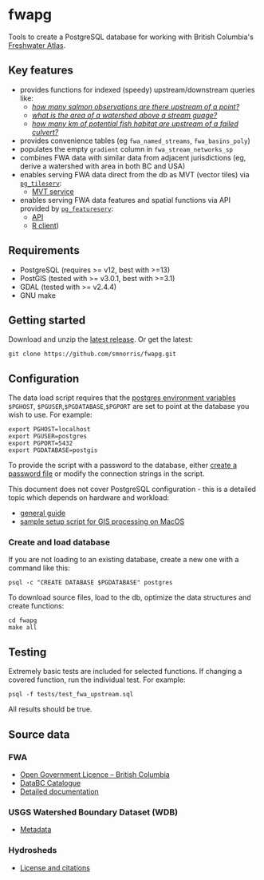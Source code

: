 # fwapg

Tools to create a PostgreSQL database for working with British Columbia's [Freshwater Atlas](https://www2.gov.bc.ca/gov/content/data/geographic-data-services/topographic-data/freshwater).


## Key features

- provides functions for indexed (speedy) upstream/downstream queries like:
    + [*how many salmon observations are there upstream of a point?*](https://github.com/smnorris/bcfishobs)
    + [*what is the area of a watershed above a stream guage?*](https://github.com/smnorris/bcbasins)
    + [*how many km of potential fish habitat are upstream of a failed culvert?*](https://github.com/smnorris/bcfishpass)
- provides convenience tables (eg `fwa_named_streams`, `fwa_basins_poly`)
- populates the empty `gradient`  column in `fwa_stream_networks_sp`
- combines FWA data with similar data from adjacent jurisdictions (eg, derive a watershed with area in both BC and USA)
- enables serving FWA data direct from the db as MVT (vector tiles) via [`pg_tileserv`](https://github.com/CrunchyData/pg_tileserv):
    + [MVT service](https://www.hillcrestgeo.ca/pg_tileserv)
- enables serving FWA data features and spatial functions via API provided by [`pg_featureserv`](https://github.com/CrunchyData/pg_featureserv):
    + [API](https://www.hillcrestgeo.ca/fwapg)
    + [R client](https://github.com/poissonconsulting/fwapgr/))


## Requirements

- PostgreSQL (requires >= v12, best with >=13)
- PostGIS (tested with >= v3.0.1, best with >=3.1)
- GDAL (tested with >= v2.4.4)
- GNU make


## Getting started

Download and unzip the [latest release](https://github.com/smnorris/fwapg/releases).
Or get the latest:

    git clone https://github.com/smnorris/fwapg.git


## Configuration

The data load script requires that the [postgres environment variables](https://www.postgresql.org/docs/current/libpq-envars.html) `$PGHOST`, `$PGUSER`,`$PGDATABASE`,`$PGPORT` are set to point at the database you wish to use. For example:

    export PGHOST=localhost
    export PGUSER=postgres
    export PGPORT=5432
    export PGDATABASE=postgis

To provide the script with a password to the database, either [create a password file]( https://www.postgresql.org/docs/current/libpq-pgpass.html) or modify the connection strings in the script.

This document does not cover PostgreSQL configuration - this is a detailed topic which depends on hardware and workload:

- [general guide](https://wiki.postgresql.org/wiki/Performance_Optimization)
- [sample setup script for GIS processing on MacOS](https://github.com/bcgov/designatedlands/blob/master/scripts/postgres_mac_setup.sh)


### Create and load database

If you are not loading to an existing database, create a new one with a command like this:

    psql -c "CREATE DATABASE $PGDATABASE" postgres

To download source files, load to the db, optimize the data structures and create functions:

    cd fwapg
    make all

## Testing

Extremely basic tests are included for selected functions.
If changing a covered function, run the individual test. For example:

    psql -f tests/test_fwa_upstream.sql

All results should be true.

## Source data

### FWA

- [Open Government Licence – British Columbia](https://www2.gov.bc.ca/gov/content/data/open-data/open-government-licence-bc)
- [DataBC Catalogue](https://catalogue.data.gov.bc.ca/dataset/freshwater-atlas-coastlines/resource/61db9a06-96d1-4358-88ac-6f5490d4af79)
- [Detailed documentation](ftp://ftp.geobc.gov.bc.ca/sections/outgoing/bmgs/FWA_Public/Documents)

### USGS Watershed Boundary Dataset (WDB)

- [Metadata](https://prd-tnm.s3.amazonaws.com/StagedProducts/Hydrography/WBD/National/GDB/WBD_National_GDB.xml)

### Hydrosheds

- [License and citations](https://www.hydrosheds.org/page/license)